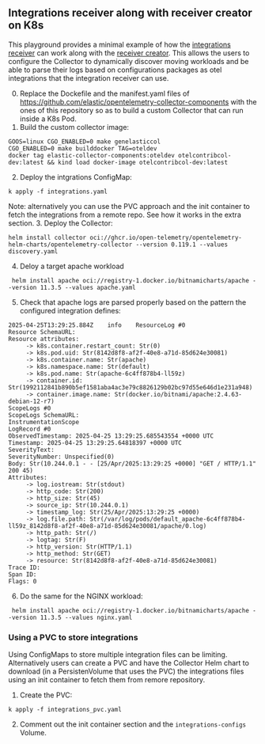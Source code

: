## Integrations receiver along with receiver creator on K8s 

This playground provides a minimal example of how the 
[integrations receiver](https://github.com/elastic/opentelemetry-collector-components/tree/main/receiver/integrationreceiver)
can work along with the
[receiver creator](https://github.com/open-telemetry/opentelemetry-collector-contrib/blob/main/receiver/receivercreator/README.md).
This allows the users to configure the Collector to dynamically discover moving 
workloads and be able to parse their logs based on configurations packages as otel integrations that the integration
receiver can use.

0. Replace the Dockefile and the manifest.yaml files of https://github.com/elastic/opentelemetry-collector-components
   with the ones of this repository so as to build a custom Collector that can run inside a K8s Pod.
1. Build the custom collector image:
```console
GOOS=linux CGO_ENABLED=0 make genelasticcol
CGO_ENABLED=0 make builddocker TAG=oteldev
docker tag elastic-collector-components:oteldev otelcontribcol-dev:latest && kind load docker-image otelcontribcol-dev:latest
```

2. Deploy the intgrations ConfigMap:
```console
k apply -f integrations.yaml
```
Note: alternatively you can use the PVC approach and the init container to fetch the integrations from a remote repo.
See how it works in the extra section.
3. Deploy the Collector:
```console
helm install collector oci://ghcr.io/open-telemetry/opentelemetry-helm-charts/opentelemetry-collector --version 0.119.1 --values discovery.yaml 
```
4. Deloy a target apache workload
```console
 helm install apache oci://registry-1.docker.io/bitnamicharts/apache --version 11.3.5 --values apache.yaml 
```
5. Check that apache logs are parsed properly based on the pattern the configured integration defines:
```console
2025-04-25T13:29:25.884Z	info	ResourceLog #0
Resource SchemaURL:
Resource attributes:
     -> k8s.container.restart_count: Str(0)
     -> k8s.pod.uid: Str(8142d8f8-af2f-40e8-a71d-85d624e30081)
     -> k8s.container.name: Str(apache)
     -> k8s.namespace.name: Str(default)
     -> k8s.pod.name: Str(apache-6c4ff878b4-ll59z)
     -> container.id: Str(1992112841b890b5ef1581aba4ac3e79c8826129b02bc97d55e646d1e231a948)
     -> container.image.name: Str(docker.io/bitnami/apache:2.4.63-debian-12-r7)
ScopeLogs #0
ScopeLogs SchemaURL:
InstrumentationScope
LogRecord #0
ObservedTimestamp: 2025-04-25 13:29:25.685543554 +0000 UTC
Timestamp: 2025-04-25 13:29:25.64818397 +0000 UTC
SeverityText:
SeverityNumber: Unspecified(0)
Body: Str(10.244.0.1 - - [25/Apr/2025:13:29:25 +0000] "GET / HTTP/1.1" 200 45)
Attributes:
     -> log.iostream: Str(stdout)
     -> http_code: Str(200)
     -> http_size: Str(45)
     -> source_ip: Str(10.244.0.1)
     -> timestamp_log: Str(25/Apr/2025:13:29:25 +0000)
     -> log.file.path: Str(/var/log/pods/default_apache-6c4ff878b4-ll59z_8142d8f8-af2f-40e8-a71d-85d624e30081/apache/0.log)
     -> http_path: Str(/)
     -> logtag: Str(F)
     -> http_version: Str(HTTP/1.1)
     -> http_method: Str(GET)
     -> resource: Str(8142d8f8-af2f-40e8-a71d-85d624e30081)
Trace ID:
Span ID:
Flags: 0
```
6. Do the same for the NGINX workload:
```console
 helm install apache oci://registry-1.docker.io/bitnamicharts/apache --version 11.3.5 --values nginx.yaml
```

### Using a PVC to store integrations

Using ConfigMaps to store multiple integration files can be limiting. Alternatively users can create a PVC
and have the Collector Helm chart to download (in a PersistenVolume that uses the PVC) the integrations files
using an init container to fetch them from remore repository.

1. Create the PVC:
```console
k apply -f integrations_pvc.yaml
```
2. Comment out the init container section and the `integrations-configs` Volume.
